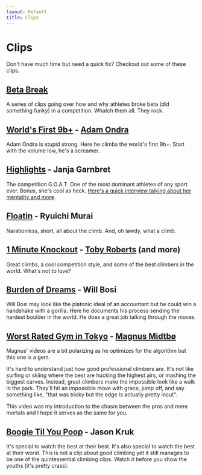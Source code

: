 ```yaml
---
layout: Default
title: Clips
---
```


# Clips

Don't have much time but need a quick fix? Checkout out some of these clips.

## [Beta Break](https://www.youtube.com/playlist?list=PLsfWe31L6Quop7WDY7ky711o_Jhp4LKaS)

A series of clips going over how and why athletes broke beta (did something
funky) in a competition. Whatch them all. They rock.

## [World's First 9b+](https://www.youtube.com/watch?v=edfw9ip9sCQ) - [Adam Ondra](https://www.youtube.com/channel/UC8eNyF9eYwgr_K-Nl4gSHWw)

Adam Ondra is stupid strong. Here he climbs the world's first 9b+. Start with
the volume low, he's a screamer.

## [Highlights](https://www.youtube.com/watch?v=R-7BxsiS0wY) - Janja Garnbret

The competition G.O.A.T. One of the most dominant athletes of any sport
ever. Bonus, she's cool as heck. [Here's a quick interview talking about her
mentality and more](https://www.youtube.com/watch?v=pZCmsYxHRB8).

## [Floatin](https://www.youtube.com/watch?v=zIOCIRd8Mxk) - Ryuichi Murai

Narationless, short, all about the climb. And, oh lawdy, what a climb.

## [1 Minute Knockout](https://www.youtube.com/watch?v=_dfB2AKxAx0&t=239s) - [Toby Roberts](https://www.youtube.com/@TobyClimbing) (and more)

Great climbs, a cool competition style, and some of the best climbers in the
world. What's not to love?

## [Burden of Dreams](https://www.youtube.com/watch?v=SlUw8X7xuq0) - Will Bosi

Will Bosi may look like the platonic ideal of an accountant but he could win a
handshake with a gorilla. Here he documents his process sending the hardest
boulder in the world. He does a great job talking through the moves.

## [Worst Rated Gym in Tokyo](https://www.youtube.com/watch?v=UMs3sHLjRwM) - [Magnus Midtbø](https://www.youtube.com/@magmidt)

Magnus' videos are a bit polarizing as he optimizes for the algorithm but this
one is a gem.

It's hard to understand just how good professional climbers are. It's not like
surfing or skiing where the best are hucking the highest airs, or mashing the
biggest carves. Instead, great climbers make the impossible look like a walk in
the park. They'll hit an impossible move with grace, jump off, and say something
like, "that was tricky but the edge is actually pretty incut".

This video was my introduction to the chasm between the pros and mere mortals
and I hope it serves as the same for you.

## [Boogie Til You Poop](https://www.youtube.com/watch?v=1dJLN43G6KA) - Jason Kruk

It's special to watch the best at their best. It's also special to watch the
best at their worst. This is not a clip about good climbing yet it still manages
to be one of the quintessential climbing clips. Watch it before you show the
youths (it's pretty crass).
